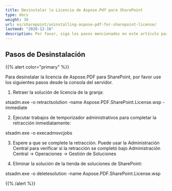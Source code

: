 ```yaml
---
title: Desinstalar la Licencia de Aspose.Pdf para SharePoint
type: docs
weight: 30
url: es/sharepoint/uninstalling-aspose-pdf-for-sharepoint-license/
lastmod: "2020-12-16"
description: Por favor, siga los pasos mencionados en este artículo para desinstalar la licencia de la API de PDF para SharePoint.
---
```


## Pasos de Desinstalación

{{% alert color="primary" %}}

Para desinstalar la licencia de Aspose.PDF para SharePoint, por favor use los siguientes pasos desde la consola del servidor.

1. Retraer la solución de licencia de la granja:

  stsadm.exe -o retractsolution -name Aspose.PDF.SharePoint.License.wsp -immediate

2. Ejecutar trabajos de temporizador administrativos para completar la retracción inmediatamente:

  stsadm.exe -o execadmsvcjobs

3. Espere a que se complete la retracción. Puede usar la Administración Central para verificar si la retracción se completó bajo Administración Central -> Operaciones -> Gestión de Soluciones

4. Eliminar la solución de la tienda de soluciones de SharePoint:

  stsadm.exe -o deletesolution -name Aspose.PDF.SharePoint.License.wsp

{{% /alert %}}